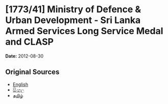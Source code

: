 # [1773/41] Ministry of Defence & Urban Development - Sri Lanka Armed Services Long Service Medal and CLASP

**Date:** 2012-08-30

## Original Sources

- [English](https://documents.gov.lk/view/extra-gazettes/2012/8/1773-41_E.pdf)
- [සිංහල](https://documents.gov.lk/view/extra-gazettes/2012/8/1773-41_S.pdf)
- [தமிழ்](https://documents.gov.lk/view/extra-gazettes/2012/8/1773-41_T.pdf)
